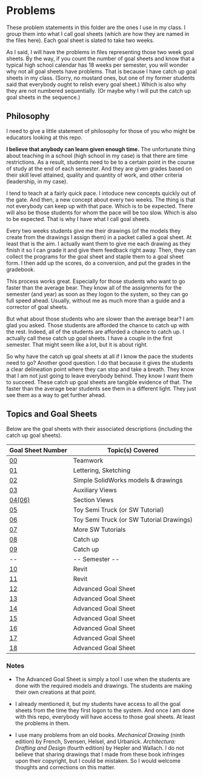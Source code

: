 # Problems
These problem statements in this folder are the ones I use in my class.  I group them into what I call goal sheets (which are how they are named in the files here).  Each goal sheet is slated to take two weeks.

As I said, I will have the problems in files representing those two week goal sheets.  By the way, if you count the number of goal sheets and know that a typical high school calendar has 18 weeks per semester, you will wonder why not all goal sheets have problems.  That is because I have catch up goal sheets in my class.  (Sorry, no mustard ones, but one of my former students said that everybody ought to relish every goal sheet.)  Which is also why they are not numbered sequentially.  (Or maybe why I will put the catch up goal sheets in the sequence.)

## Philosophy
I need to give a little statement of philosophy for those of you who might be educators looking at this repo.

**I believe that anybody can learn given enough time.**  The unfortunate thing about teaching in a school (high school in my case) is that there are time restrictions.  As a result, students need to be to a certain point in the course of study at the end of each semester.  And they are given grades based on their skill level attained, quality and quantity of work, and other criteria (leadership, in my case).

I tend to teach at a fairly quick pace.  I intoduce new concepts quickly out of the gate.  And then, a new concept about every two weeks.  The thing is that not everybody can keep up with that pace.  Which is to be expected.  There will also be those students for whom the pace will be too slow.  Which is also to be expected.  That is why I have what I call goal sheets.

Every two weeks students give me their drawings (of the models they create from the drawings I assign them) in a packet called a goal sheet.  At least that is the aim.  I actually want them to give me each drawing as they finish it so I can grade it and give them feedback right away.  Then, they can collect the programs for the goal sheet and staple them to a goal sheet form.  I then add up the scores, do a conversion, and put the grades in the gradebook.

This process works great.  Especially for those students who want to go faster than the average bear.  They know all of the assignments for the semester (and year) as soon as they logon to the system, so they can go full speed ahead.  Usually, without me as much more than a guide and a corrector of goal sheets.

But what about those students who are slower than the average bear?  I am glad you asked.  Those students are afforded the chance to catch up with the rest.  Indeed, all of the students are afforded a chance to catch up.  I actually call these catch up goal sheets.  I have a couple in the first semester.  That might seem like a lot, but it is about right.

So why have the catch up goal sheets at all if I know the pace the students need to go?  Another good question.  I do that because it gives the students a clear delineation point where they can stop and take a breath.  They know that I am not just going to leave everybody behind.  They know I want them to succeed.  These catch up goal sheets are tangible evidence of that.  The faster than the average bear students see them in a different light.  They just see them as a way to get further ahead.

## Topics and Goal Sheets
Below are the goal sheets with their associated descriptions (including the catch up goal sheets).

Goal Sheet Number | Topic(s) Covered
----------------- | ----------------
[00](https://github.com/MichaelTMiyoshi/TeamworkWithMiyoshi)                                   | Teamwork
[01](https://github.com/MichaelTMiyoshi/DesignWithMiyoshi/blob/master/Problems/GoalSheet01.md) | Lettering, Sketching
[02](https://github.com/MichaelTMiyoshi/DesignWithMiyoshi/blob/master/Problems/GoalSheet02.md) | Simple SolidWorks models & drawings
[03](https://github.com/MichaelTMiyoshi/DesignWithMiyoshi/blob/master/Problems/GoalSheet03.md) | Auxiliary Views
[04(06)](https://github.com/MichaelTMiyoshi/DesignWithMiyoshi/blob/master/Problems/GoalSheet04(06).md) | Section Views
[05](https://github.com/MichaelTMiyoshi/DesignWithMiyoshi/blob/master/Problems/GoalSheet05.md) | Toy Semi Truck (or SW Tutorial)
[06](https://github.com/MichaelTMiyoshi/DesignWithMiyoshi/blob/master/Problems/GoalSheet06.md) | Toy Semi Truck (or SW Tutorial Drawings)
[07](https://github.com/MichaelTMiyoshi/DesignWithMiyoshi/blob/master/Problems/GoalSheet07.md) | More SW Tutorials
[08](https://github.com/MichaelTMiyoshi/DesignWithMiyoshi/blob/master/Problems/GoalSheet08.md) | Catch up
[09](https://github.com/MichaelTMiyoshi/DesignWithMiyoshi/blob/master/Problems/GoalSheet08.md) | Catch up
-- | -- Semester --
[10](https://github.com/MichaelTMiyoshi/DesignWithMiyoshi/blob/master/Problems/GoalSheet10.md) | Revit
[11](https://github.com/MichaelTMiyoshi/DesignWithMiyoshi/blob/master/Problems/GoalSheet11.md) | Revit
[12](https://github.com/MichaelTMiyoshi/DesignWithMiyoshi/blob/master/Problems/GoalSheet12.md) | Advanced Goal Sheet
[13](https://github.com/MichaelTMiyoshi/DesignWithMiyoshi/blob/master/Problems/GoalSheet12.md) | Advanced Goal Sheet
[14](https://github.com/MichaelTMiyoshi/DesignWithMiyoshi/blob/master/Problems/GoalSheet12.md) | Advanced Goal Sheet
[15](https://github.com/MichaelTMiyoshi/DesignWithMiyoshi/blob/master/Problems/GoalSheet12.md) | Advanced Goal Sheet
[16](https://github.com/MichaelTMiyoshi/DesignWithMiyoshi/blob/master/Problems/GoalSheet12.md) | Advanced Goal Sheet
[17](https://github.com/MichaelTMiyoshi/DesignWithMiyoshi/blob/master/Problems/GoalSheet12.md) | Advanced Goal Sheet
[18](https://github.com/MichaelTMiyoshi/DesignWithMiyoshi/blob/master/Problems/GoalSheet12.md) | Advanced Goal Sheet

### Notes
* The Advanced Goal Sheet is simply a tool I use when the students are done with the required models and drawings.  The students are making their own creations at that point.

* I already mentioned it, but my students have access to all the goal sheets from the time they first logon to the system.  And once I am done with this repo, everybody will have access to those goal sheets.  At least the problems in them.

* I use many problems from an old books.  *Mechanical Drawing* (ninth edition) by French, Svensen, Helsel, and Urbanick.  *Architectura: Drafting and Design* (fourth edition) by Hepler and Wallach.  I do not believe that sharing drawings that I made from these book infringes upon their copyright, but I could be mistaken.  So I would welcome thoughts and corrections on this matter.
